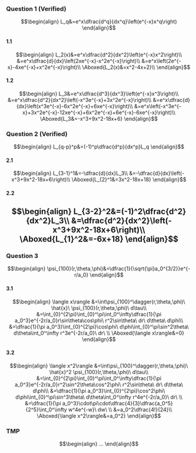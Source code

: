 

### Question 1 (Verified)
$$\begin{align}
L_q&=e^x\dfrac{d^q}{dx^q}\left(e^{-x}x^q\right)
\end{align}$$
#### 1.1
$$\begin{align}
L_2(x)&=e^x\dfrac{d^2}{dx^2}\left(e^{-x}x^2\right)\\
&=e^x\dfrac{d}{dx}\left(2xe^{-x}-x^2e^{-x}\right)\\
&=e^x\left(2e^{-x}-4xe^{-x}+x^2e^{-x}\right)\\
\Aboxed{L_2(x)&=x^2-4x+2}\\
\end{align}$$
#### 1.2
$$\begin{align}
L_3&=e^x\dfrac{d^3}{dx^3}\left(e^{-x}x^3\right)\\
&=e^x\dfrac{d^2}{dx^2}\left(-x^3e^{-x}+3x^2e^{-x}\right)\\
&=e^x\dfrac{d}{dx}\left(x^3e^{-x}-6x^2e^{-x}+6xe^{-x}\right)\\
&=e^x\left(-x^3e^{-x}+3x^2e^{-x}-12xe^{-x}+6x^2e^{-x}+6e^{-x}-6xe^{-x}\right)\\
\Aboxed{L_3&=-x^3+9x^2-18x+6}
\end{align}$$
### Question 2 (Verified)
$$\begin{align}
L_{q-p}^p&=(-1)^p\dfrac{d^p}{dx^p}L_q
\end{align}$$
#### 2.1
$$\begin{align}
L_{3-1}^1&=-\dfrac{d}{dx}L_3\\
&=-\dfrac{d}{dx}\left(-x^3+9x^2-18x+6\right)\\
\Aboxed{L_{2}^1&=3x^2-18x+18}
\end{align}$$
#### 2.2
$$\begin{align}
L_{3-2}^2&=(-1)^2\dfrac{d^2}{dx^2}L_3\\
&=\dfrac{d^2}{dx^2}\left(-x^3+9x^2-18x+6\right)\\
\Aboxed{L_{1}^2&=-6x+18}
\end{align}$$
---

### Question 3
$$\begin{align}
\psi_{100}(r,\theta,\phi)&=\dfrac{1}{\sqrt{\pi}a_0^{3/2}}e^{-r/a_0}
\end{align}$$
#### 3.1
$$\begin{align}
\langle x\rangle
&=\int\psi_{100}^\dagger(r,\theta,\phi)\ \hat{x}\ \psi_{100}(r,\theta,\phi)\ d\tau\\
&=\int_{0}^{2\pi}\int_{0}^\pi\int_0^\infty\dfrac{1}{\pi a_0^3}e^{-2r/a_0}r\sin\theta\cos\phi\ r^2\sin\theta\ dr\ d\theta\ d\phi\\
&=\dfrac{1}{\pi a_0^3}\int_{0}^{2\pi}\cos\phi\ d\phi\int_{0}^\pi\sin^2\theta\ d\theta\int_0^\infty r^3e^{-2r/a_0}\ dr\ \\
\Aboxed{\langle x\rangle&=0}
\end{align}$$
#### 3.2
$$\begin{align}
\langle x^2\rangle
&=\int\psi_{100}^\dagger(r,\theta,\phi)\ \hat{x}^2 \psi_{100}(r,\theta,\phi)\ d\tau\\
&=\int_{0}^{2\pi}\int_{0}^\pi\int_0^\infty\dfrac{1}{\pi a_0^3}e^{-2r/a_0}r^2\sin^2\theta\cos^2\phi\ r^2\sin\theta\ dr\ d\theta\ d\phi\\
&=\dfrac{1}{\pi a_0^3}\int_{0}^{2\pi}\cos^2\phi\ d\phi\int_{0}^\pi\sin^3\theta\ d\theta\int_0^\infty r^4e^{-2r/a_0}\ dr\ \\
&=\dfrac{1}{\pi a_0^3}\cdot\pi\cdot\dfrac{4}{3}\dfrac{a_0^5}{2^5}\int_0^\infty w^4e^{-w}\ dw\ \\
&=a_0^2\dfrac{4!}{24}\\
\Aboxed{\langle x^2\rangle&=a_0^2}
\end{align}$$










### TMP
$$\begin{align}
...
\end{align}$$


